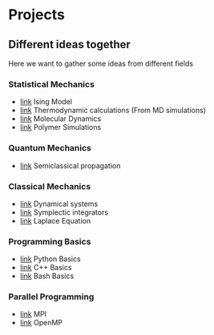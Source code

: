 # Projects
## Different ideas together

Here we want to gather some ideas from different fields

### Statistical Mechanics
- [link](https://github.com/jmsevillam/ising) Ising Model
- [link](https://github.com/jmsevillam/thermo_calculations) Thermodynamic calculations (From MD simulations)
- [link](https://github.com/jmsevillam/md) Molecular Dynamics
- [link](https://github.com/jmsevillam/polymers) Polymer Simulations
### Quantum Mechanics
- [link](https://github.com/jmsevillam/semiclassical) Semiclassical propagation
### Classical Mechanics
- [link](https://github.com/jmsevillam/dynamical_systems) Dynamical systems
- [link](https://github.com/jmsevillam/integrators) Symplectic integrators
- [link](https://github.com/jmsevillam/laplace) Laplace Equation
### Programming Basics
- [link](https://github.com/jmsevillam/programming_basics/tree/main/python) Python Basics
- [link](https://github.com/jmsevillam/programming_basics/tree/main/C++) C++ Basics
- [link](https://github.com/jmsevillam/programming_basics/tree/main/bash) Bash Basics
### Parallel Programming
- [link](https://github.com/jmsevillam/parallel_programming/tree/main/MPI) MPI
- [link](https://github.com/jmsevillam/parallel_programming/tree/main/OpenMP) OpenMP
